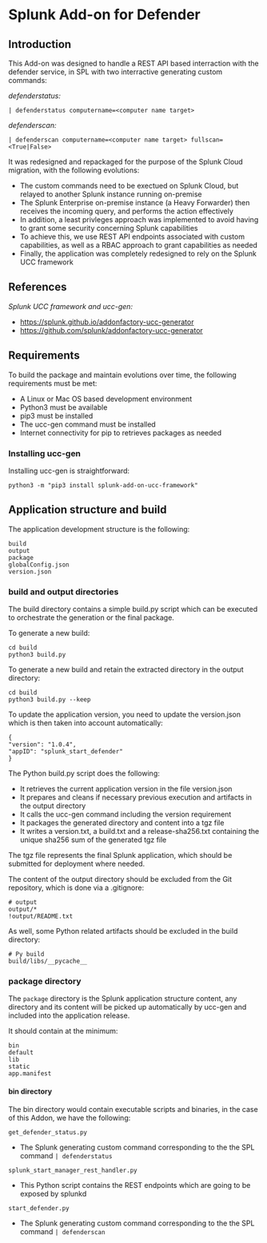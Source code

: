 # Splunk Add-on for Defender

## Introduction

This Add-on was designed to handle a REST API based interraction with the defender service, in SPL with two interractive generating custom commands:

_defenderstatus:_

    | defenderstatus computername=<computer name target>

_defenderscan:_

    | defenderscan computername=<computer name target> fullscan=<True|False>

It was redesigned and repackaged for the purpose of the Splunk Cloud migration, with the following evolutions:

- The custom commands need to be exectued on Splunk Cloud, but relayed to another Splunk instance running on-premise
- The Splunk Enterprise on-premise instance (a Heavy Forwarder) then receives the incoming query, and performs the action effectively
- In addition, a least privleges approach was implemented to avoid having to grant some security concerning Splunk capabilities
- To achieve this, we use REST API endpoints associated with custom capabilities, as well as a RBAC approach to grant capabilities as needed
- Finally, the application was completely redesigned to rely on the Splunk UCC framework

## References

_Splunk UCC framework and ucc-gen:_

- https://splunk.github.io/addonfactory-ucc-generator
- https://github.com/splunk/addonfactory-ucc-generator

## Requirements

To build the package and maintain evolutions over time, the following requirements must be met:

- A Linux or Mac OS based development environment
- Python3 must be available
- pip3 must be installed
- The ucc-gen command must be installed
- Internet connectivity for pip to retrieves packages as needed

### Installing ucc-gen

Installing ucc-gen is straightforward:

    python3 -m "pip3 install splunk-add-on-ucc-framework"

## Application structure and build

The application development structure is the following:

    build
    output
    package
    globalConfig.json
    version.json

### build and output directories

The build directory contains a simple build.py script which can be executed to orchestrate the generation or the final package.

To generate a new build:

    cd build
    python3 build.py

To generate a new build and retain the extracted directory in the output directory:

    cd build
    python3 build.py --keep

To update the application version, you need to update the version.json which is then taken into account automatically:

    {
    "version": "1.0.4",
    "appID": "splunk_start_defender"
    }

The Python build.py script does the following:

- It retrieves the current application version in the file version.json
- It prepares and cleans if necessary previous execution and artifacts in the output directory
- It calls the ucc-gen command including the version requirement
- It packages the generated directory and content into a tgz file
- It writes a version.txt, a build.txt and a release-sha256.txt containing the unique sha256 sum of the generated tgz file

The tgz file represents the final Splunk application, which should be submitted for deployment where needed.

The content of the output directory should be excluded from the Git repository, which is done via a .gitignore:

    # output
    output/*
    !output/README.txt

As well, some Python related artifacts should be excluded in the build directory:

    # Py build
    build/libs/__pycache__

### package directory

The `package` directory is the Splunk application structure content, any directory and its content will be picked up automatically by ucc-gen and included into the application release.

It should contain at the minimum:

    bin
    default
    lib
    static
    app.manifest

#### bin directory

The bin directory would contain executable scripts and binaries, in the case of this Addon, we have the following:

`get_defender_status.py`

- The Splunk generating custom command corresponding to the the SPL command `| defenderstatus`

`splunk_start_manager_rest_handler.py`

- This Python script contains the REST endpoints which are going to be exposed by splunkd

`start_defender.py`

- The Splunk generating custom command corresponding to the the SPL command `| defenderscan`
